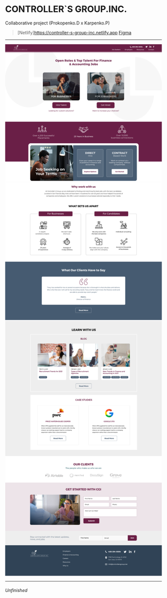 # CONTROLLER`S GROUP.INC.
Collaborative project (Prokopenko.D x Karpenko.P)

>[Netlify]https://controller-s-group-inc.netlify.app
>[Figma](https://www.figma.com/file/LTugUnnktSYlsJZuMcm5ef/CGI?node-id=0%3A1&type=design)

---

![Foto](/img/README/readmeImg-1.png)
![Foto](/img/README/readmeImg-2.png)
![Foto](/img/README/readmeImg-3.png)
![Foto](/img/README/readmeImg-4.png)

---

<h6>Unfinished</h6>

